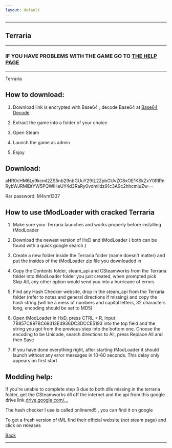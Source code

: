 ```yaml
---
layout: default
---
```


* * *

## Terraria

* * *

### IF YOU HAVE PROBLEMS WITH THE GAME GO TO [THE HELP PAGE](/games/help.md)

* * *

Terraria

## How to download:

1. Download link is encrypted with Base64 , decode Base64 at [Base64 Decode](https://www.base64decode.org/)

2. Extract the game into a folder of your choice

3. Open Steam

4. Launch the game as admin

5. Enjoy

## Download:

aHR0cHM6Ly9kcml2ZS5nb29nbGUuY29tL2ZpbGUvZC8xOE1KSkZxY0RIRnRybWJRMlBtYW5PQWlHeUY4d3RaRy0vdmlldz91c3A9c2hhcmluZw==

Rar password: M4vm1337

## How to use tModLoader with cracked Terraria

1. Make sure your Terraria launches and works properly before installing tModLoader

2. Download the newest version of HxD and tModLoader ( both can be found with a quick google search )

3. Create a new folder inside the Terraria folder (name doesn't matter) and put the insides of the tModLoader zip file you downloaded in

4. Copy the Contents folder, steam_api and CSteamworks from the Terraria folder into tModLoader folder you just created, when prompted pick Skip All, any other option would send you into a hurricane of errors

5. Find any Hash Checker website, drop in the steam_api from the Terraria folder (refer to notes and general directions if missing) and copy the hash string (will be a mess of numbers and capital letters, 32 characters long, encoding should be set to MD5)

6. Open tModLoader in HxD, press CTRL + R, input 7B857C897BC69313E4936DC3DCCE5193 into the top field and the string you got from the previous step into the bottom one. Choose the encoding to be Unicode, search directions to All, press Replace All and then Save

7. If you have done everything right, after starting tModLoader it should launch without any error messages in 10-60 seconds. This delay only appears on first start

## Modding help:

If you're unable to complete step 3 due to both dlls missing in the terraria folder, get the CSteamworks dll off the internet and the api from this google drive link [drive.google.com/...](https://drive.google.com/file/d/1Zjv9CGIlYMJuKmi2bUKn8MRejuzw0se6/view?usp=sharing)

The hash checker I use is called onlinemd5 , you can find it on google

To get a fresh version of tML find their official website (not steam page) and click on releases

[Back](https://m4vmcvrk.github.io/)

* * *